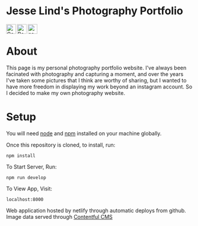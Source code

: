 # Jesse Lind's Photography Portfolio
[<img align="left" width="26px" alt="Gatsby.js" src="https://cdn.jsdelivr.net/gh/devicons/devicon/icons/gatsby/gatsby-plain.svg">](https://www.gatsbyjs.com/)
[<img align="left" width="26px" alt="React.js" src="https://cdn.jsdelivr.net/gh/devicons/devicon/icons/react/react-original.svg">](https://reactjs.org/)
[<img align="left" width="26px" alt="sass" src="https://cdn.jsdelivr.net/gh/devicons/devicon/icons/sass/sass-original.svg">](https://developer.mozilla.org/en-US/docs/Web/CSS)

<br>

# About
This page is my personal photography portfolio website. I've always been facinated with photography and capturing a moment, and over the years I've taken some pictures that I think are worthy of sharing, but I wanted to have more freedom in displaying my work beyond an instagram account. So I decided to make my own photography website.

# Setup

You will need [node](https://nodejs.org/en/) and [npm](https://www.npmjs.com/) installed on your machine globally.

Once this repository is cloned, to install, run:

`npm install`

To Start Server, Run:

`npm run develop`

To View App, Visit:

`localhost:8000`

Web application hosted by netlify through automatic deploys from github. Image data served through [Contentful CMS](https://www.contentful.com/)

